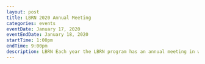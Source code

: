 ```yaml
---
layout: post
title: LBRN 2020 Annual Meeting
categories: events
eventDate: January 17, 2020
eventEndDate: January 18, 2020
startTime: 1:00pm
endTime: 9:00pm
description: LBRN Each year the LBRN program has an annual meeting in which program participants from PUI campuses, summer program, committee members and administrators meet to review individual research accomplishments and to discuss the overall program activity. January 17-18, 2020, Save the Date!
---
```

